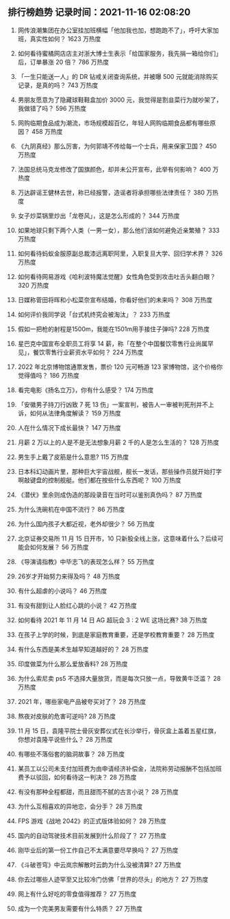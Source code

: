 
## 排行榜趋势 记录时间：2021-11-16 02:08:20
  
  1. 网传浪潮集团在办公室挂加班横幅「他加我也加，想跑跑不了」，呼吁大家加班，真实性如何？ 1623 万热度
    
  2. 如何看待蜜橘网店店主对浙大博士生表示「给国家服务，我先捐一箱给你们」后，订单暴涨 20 倍？ 786 万热度
    
  3. 「一生只能送一人」的 DR 钻戒关闭查询系统，并被曝 500 元就能消除购买记录，是真的吗？ 743 万热度
    
  4. 男朋友愿意为了隐藏球鞋鞋盒加价 3000 元，我觉得是割韭菜行为就吵架了，我做错了吗？ 596 万热度
    
  5. 网购临期食品成为潮流，市场规模超百亿，年轻人网购临期食品都有哪些原因？ 458 万热度
    
  6. 《九阴真经》那么厉害，为何郭靖不传给每一个士兵，用来保家卫国？ 450 万热度
    
  7. 法国总统马克龙修改了国旗颜色，却并未公开宣布，此举有何影响？ 400 万热度
    
  8. 万达辟谣王健林去世，称已经报警，造谣者将承担哪些法律责任？ 380 万热度
    
  9. 女子炒菜锅里炒出「龙卷风」，这是怎么形成的？ 344 万热度
    
  10. 如果地球只剩下两个人类（一男一女），那么他们该如何避免近亲繁殖？ 333 万热度
    
  11. 如何看待蚂蚁金服原副总裁漆远离职阿里，入职复旦大学、回归学术界？ 326 万热度
    
  12. 如何看待网易游戏《哈利波特魔法觉醒》女性角色受到攻击吐舌头翻白眼？ 320 万热度
    
  13. 日媒称菅田将晖和小松菜奈宣布结婚，你看好他们的未来吗？ 308 万热度
    
  14. 如何评价我同学说「台式机终究会被淘汰」？ 233 万热度
    
  15. 假如一把枪的射程是1500m，我能在1501m用手接住子弹吗? 228 万热度
    
  16. 星巴克中国宣布全职员工将享 14 薪，称「在整个中国餐饮零售行业尚属罕见」，餐饮零售行业薪资水平如何？ 224 万热度
    
  17. 2022 年北京博物馆通票发售，票价 120 元可畅游 123 家博物馆，这个价格你觉得值吗？ 186 万热度
    
  18. 看完电影《扬名立万》，你有什么感受？ 174 万热度
    
  19. 「安徽男子持刀行凶致 7 死 13 伤」一案宣判，被告人一审被判死刑并不上诉，如何从法律角度解读？ 159 万热度
    
  20. 人在什么情况下成长最快？ 147 万热度
    
  21. 月薪 2 万以上的人是不是无法想象月薪 2 千的人是怎么生活的？ 128 万热度
    
  22. 男生手上戴了皮筋是什么意思? 115 万热度
    
  23. 日本科幻动画片里，那种巨大宇宙战舰，舰长一发话，那些操作员就开始打字啊敲键盘的控制舰艇。他们都在按些什么东西呢？ 100 万热度
    
  24. 《潜伏》里余则成伪造的那段录音在当时可以鉴别真伪吗？ 87 万热度
    
  25. 为什么洗碗机在中国不流行？ 86 万热度
    
  26. 为什么国内孩子大都近视，老外却很少？ 56 万热度
    
  27. 北京证券交易所 11 月 15 日开市，10 只新股全线上涨，这意味着什么？后续可能会如何发展？ 56 万热度
    
  28. 《导演请指教》中毕志飞的表现怎么样？ 55 万热度
    
  29. 26岁才开始努力来得及吗？ 48 万热度
    
  30. 有什么超虐的小说吗？ 46 万热度
    
  31. 有没有甜到让人脸红心跳的小说？ 42 万热度
    
  32. 如何看待 2021 年 11 月 14 日 AG 超玩会 3 : 2 WE 这场比赛? 38 万热度
    
  33. 在孩子上学的时候，到底是家庭教育重要，还是学校教育重要？ 28 万热度
    
  34. 有什么东西是美术生越早知道越好的？ 28 万热度
    
  35. 印度做菜为什么那么爱放香料? 28 万热度
    
  36. 为什么索尼卖 ps5 不选择大量放货，而是每次只放一点，导致黄牛泛滥？ 28 万热度
    
  37. 2021 年，哪些家电产品被夸买对了？ 28 万热度
    
  38. 熬夜对皮肤的危害可逆吗? 28 万热度
    
  39. 11 月 15 日，袁隆平院士骨灰安葬仪式在长沙举行，骨灰盒上盖着五星红旗，你想对袁隆平说些什么？ 28 万热度
    
  40. 有哪些不落俗套的脑洞故事？ 28 万热度
    
  41. 某员工以公司未支付加班费为由申请经济补偿金，法院称劳动报酬不包括加班费予以驳回，如何看待这一判决？ 28 万热度
    
  42. 有没有那种全程都甜，而且甜而不腻的古言小说？ 28 万热度
    
  43. 为什么互相喜欢的异地恋，会分手？ 28 万热度
    
  44. FPS 游戏《战地 2042》的正式版体验如何？ 28 万热度
    
  45. 国内的自动驾驶技术目前发展到什么阶段了？ 27 万热度
    
  46. 刚毕业后的第一份工作自己不太满意要尽早换吗？ 27 万热度
    
  47. 《斗破苍穹》中云岚宗解散时云韵为什么没被清算? 27 万热度
    
  48. 你去过哪些人迹罕至又比较冷门仿佛「世界的尽头」的地方？ 27 万热度
    
  49. 网上有什么好吃的零食值得推荐？ 27 万热度
    
  50. 成为一个完美男友需要有什么特质？ 27 万热度
    